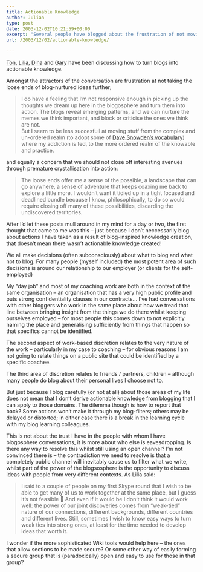 ```yaml
---
title: Actionable Knowledge
author: Julian
type: post
date: 2003-12-02T10:21:59+00:00
excerpt: "Several people have blogged about the frustration of not moving blog-ideas to 'actionable knowledge'. I suggest that one cause of this block may be the filters we all apply to how much we share on an open channel about what happens in our lives."
url: /2003/12/02/actionable-knowledge/

---
```

[Ton][1], [Lilia][2], [Dina][3] and [Gary][4] have been discussing how to turn blogs into actionable knowledge.

Amongst the attractors of the conversation are frustration at not taking the loose ends of blog-nurtured ideas further; 

<blockquote cite="https://blog.zylstra.org/archives/001149.html">
  <p>
    I do have a feeling that I&#8217;m not responsive enough in picking up the thoughts we dream up here in the blogosphere and turn them into action. The blogs reveal emerging patterns, and we can nurture the memes we think important, and block or criticise the ones we think are not.<br /> But I seem to be less succesfull at moving stuff from the complex and un-ordered realm (to adopt some of <a href="https://www.research.ibm.com/journal/sj/423/kurtz.pdf" title="Link to 'The new dynamics of strategy: Sense-making in a complex and complicated world' by C. F. Kurtz and D. J. Snowden [PDF 193kB]">Dave Snowden&#8217;s vocabulary</a>) where my addiction is fed, to the more ordered realm of the knowable and practice.
  </p>
</blockquote>

and equally a concern that we should not close off interesting avenues through premature crystallisation into action:

<blockquote cite="https://www.teledyn.com/mt/archives/001508.html#001508">
  <p>
    The loose ends offer me a sense of the possible, a landscape that can go anywhere, a sense of adventure that keeps coaxing me back to explore a little more. I wouldn&#8217;t want it tidied up in a tight focused and deadlined bundle because I know, philosophically, to do so would require closing off many of these possibilities, discarding the undiscovered territories.
  </p>
</blockquote>

After I&#8217;d let these posts mull around in my mind for a day or two, the first thought that came to me was this &#8211; just because I don&#8217;t neccessarily blog about actions I have taken as a result of blog-inspired knowledge creation, that doesn&#8217;t mean there wasn&#8217;t actionable knowledge created! 

We all make decisions (often subconsciously) about what to blog and what not to blog. For many people (myself included) the most potent area of such decisions is around our relationship to our employer (or clients for the self-employed)

My &#8220;day job&#8221; and most of my coaching work are both in the context of the same organisation &#8211; an organisation that has a very high public profile and puts strong confidentiality clauses in our contracts&#8230; I&#8217;ve had conversations with other bloggers who work in the same place about how we tread that line between bringing insight from the things we do there whilst keeping ourselves employed &#8211; for most people this comes down to not explicitly naming the place and generalising sufficiently from things that happen so that specifics cannot be identified.

The second aspect of work-based discretion relates to the very nature of the work &#8211; particularly in my case to coaching &#8211; for obvious reasons I am not going to relate things on a public site that could be identified by a specific coachee.

The third area of discretion relates to friends / partners, children &#8211; although many people do blog about their personal lives I choose not to.

But just because I blog carefully (or not at all) about those areas of my life does not mean that I don&#8217;t derive actionable knowledge from blogging that I can apply to those domains. The dilemma though is how to report that back? Some actions won&#8217;t make it through my blog-filters; others may be delayed or distorted; in either case there is a break in the learning cycle with my blog learning colleagues.

This is not about the trust I have in the people with whom I have blogosphere conversations, it is more about who else is eavesdropping. Is there any way to resolve this whilst still using an open channel? I&#8217;m not convinced there is &#8211; the contradiction we need to resolve is that a completely public channel will inevitably cause us to filter what we write, whilst part of the power of the blogsosphere is the opportunity to discuss ideas with people from very different contexts. As Lilia said:

<blockquote cite="https://blog.mathemagenic.com/2003/11/30.html#a855">
  <p>
    I said to a couple of people on my first Skype round that I wish to be able to get many of us to work together at the same place, but I guess it&#8217;s not feasible 🙂 And even if it would be I don&#8217;t think it would work well: the power of our joint discoveries comes from &#8220;weak-tied&#8221; nature of our connections, different backgrounds, different countries and different lives. Still, sometimes I wish to know easy ways to turn weak ties into strong ones, at least for the time needed to develop ideas that worth it.
  </p>
</blockquote>

I wonder if the more sophisticated Wiki tools would help here &#8211; the ones that allow sections to be made secure? Or some other way of easily forming a secure group that is (paradoxically) open and easy to use for those in that group?

 [1]: https://blog.zylstra.org/archives/001149.html
 [2]: https://blog.mathemagenic.com/2003/11/30.html#a855
 [3]: https://radio.weblogs.com/0121664/2003/11/28.html#a319
 [4]: https://www.teledyn.com/mt/archives/001508.html